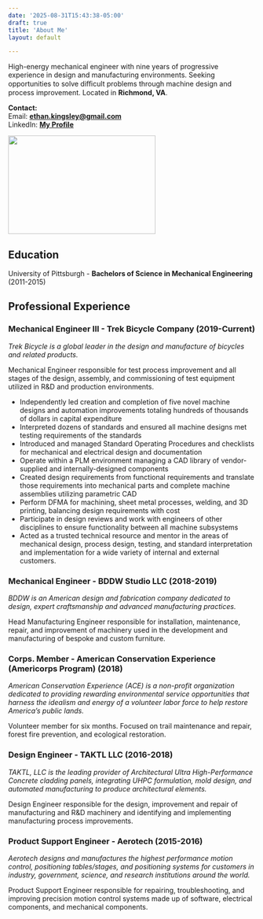 ```yaml
---
date: '2025-08-31T15:43:38-05:00'
draft: true
title: 'About Me'
layout: default

---
```


High-energy mechanical engineer with nine years of progressive experience in design and
manufacturing environments. Seeking opportunities to solve diﬃcult problems through
machine design and process improvement. Located in **Richmond, VA**. 

**Contact:**  
Email: **ethan.kingsley@gmail.com**  
LinkedIn: **[My Profile](https://www.linkedin.com/in/ethan-kingsley-8ab115a5)**

<img src="LinkedIn-Photo.jpg" width = "300" height = "200">

## Education

University of Pittsburgh - **Bachelors of Science in Mechanical Engineering** (2011-2015)

## Professional Experience

### Mechanical Engineer III - Trek Bicycle Company (2019-Current)

*Trek Bicycle is a global leader in the design and manufacture of bicycles and related products.*

Mechanical Engineer responsible for test process improvement and all stages of the design,
assembly, and commissioning of test equipment utilized in R&D and production environments.

* Independently led creation and completion of five novel machine designs and automation
improvements totaling hundreds of thousands of dollars in capital expenditure
* Interpreted dozens of standards and ensured all machine designs met testing requirements
of the standards
* Introduced and managed Standard Operating Procedures and checklists for mechanical and
electrical design and documentation
* Operate within a PLM environment managing a CAD library of vendor-supplied and
internally-designed components
* Created design requirements from functional requirements and translate those requirements
into mechanical parts and complete machine assemblies utilizing parametric CAD
* Perform DFMA for machining, sheet metal processes, welding, and 3D printing, balancing
design requirements with cost
* Participate in design reviews and work with engineers of other disciplines to ensure
functionality between all machine subsystems
* Acted as a trusted technical resource and mentor in the areas of mechanical design, process
design, testing, and standard interpretation and implementation for a wide variety of internal
and external customers.

### Mechanical Engineer - BDDW Studio LLC (2018-2019)

*BDDW is an American design and fabrication company dedicated to design, expert
craftsmanship and advanced manufacturing practices.*

Head Manufacturing Engineer responsible for installation, maintenance, repair, and
improvement of machinery used in the development and manufacturing of bespoke and
custom furniture.

### Corps. Member - American Conservation Experience (Americorps Program) (2018)

*American Conservation Experience (ACE) is a non-profit organization dedicated to providing
rewarding environmental service opportunities that harness the idealism and energy of a
volunteer labor force to help restore America’s public lands.*

Volunteer member for six months. Focused on trail maintenance and repair, forest fire
prevention, and ecological restoration.

### Design Engineer - TAKTL LLC (2016-2018)

*TAKTL, LLC is the leading provider of Architectural Ultra High-Performance Concrete cladding
panels, integrating UHPC formulation, mold design, and automated manufacturing to produce
architectural elements.*

Design Engineer responsible for the design, improvement and repair of manufacturing and R&D
machinery and identifying and implementing manufacturing process improvements.

### Product Support Engineer - Aerotech (2015-2016)

*Aerotech designs and manufactures the highest performance motion control, positioning
tables/stages, and positioning systems for customers in industry, government, science, and
research institutions around the world.*

Product Support Engineer responsible for repairing, troubleshooting, and improving precision
motion control systems made up of software, electrical components, and mechanical
components.


